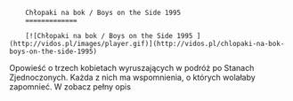 
        Chłopaki na bok / Boys on the Side 1995 
        =============
        
        [![Chłopaki na bok / Boys on the Side 1995 ](http://vidos.pl/images/player.gif)](http://vidos.pl/chlopaki-na-bok-boys-on-the-side-1995)
        
        
 Opowieść o trzech kobietach wyruszających w podróż po Stanach Zjednoczonych. Każda z nich ma wspomnienia, o których wolałaby zapomnieć. W zobacz pełny opis
    